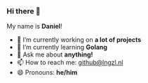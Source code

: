 ### Hi there 👋

My name is **Daniel**!

- 🔭 I’m currently working on **a lot of projects**
- 🌱 I’m currently learning **Golang**
- 💬 Ask me about **anything!**
- 📫 How to reach me: [github@lngzl.nl](mailto:daniel@lngzl.nl)
- 😄 Pronouns: **he/him**
